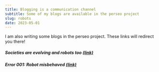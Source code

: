 ```yaml
---
title: Blogging is a communication channel
subtitle: Some of my blogs are available in the perseo project
slug: robots
date: 2023-05-01
---
```



I am also writing some blogs in the perseo project.
These links will redirect you there!

<h5>Societies are evolving and robots too <a href="https://www.perseo.eu/2023/04/13/societies-are-evolving-and-robots-too/" target="_blank" rel="noopener">(link)</a></h5>
<h5>Error 001: Robot misbehaved <a href="https://www.perseo.eu/2022/06/29/error-001-robot-misbehaved/" target="_blank" rel="noopener">(link)</a></h5>

